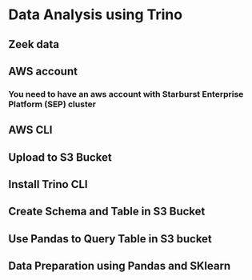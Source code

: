 # Data Analysis using Trino
## Zeek data
## AWS account
### You need to have an aws account with Starburst Enterprise Platform (SEP) cluster

## AWS CLI
## Upload to S3 Bucket
## Install Trino CLI
## Create Schema and Table in S3 Bucket
## Use Pandas to Query Table in S3 bucket
## Data Preparation using Pandas and SKlearn


